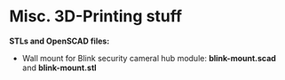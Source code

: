 # Misc. 3D-Printing stuff

**STLs and OpenSCAD files:**

* Wall mount for Blink security cameral hub module: **blink-mount.scad** and **blink-mount.stl**


